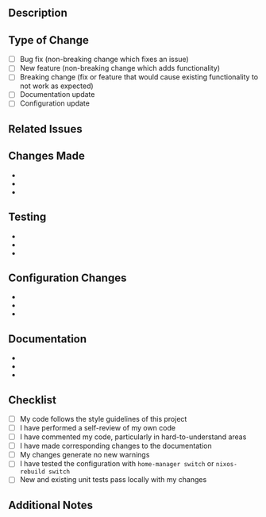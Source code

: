 ## Description
<!-- Brief description of the changes made in this pull request -->

## Type of Change
- [ ] Bug fix (non-breaking change which fixes an issue)
- [ ] New feature (non-breaking change which adds functionality)
- [ ] Breaking change (fix or feature that would cause existing functionality to not work as expected)
- [ ] Documentation update
- [ ] Configuration update

## Related Issues
<!-- Link to any related issues using "Fixes #issue_number" format -->

## Changes Made
<!-- List the specific changes made in this pull request -->
- 
- 
- 

## Testing
<!-- Describe how you tested your changes -->
- 
- 
- 

## Configuration Changes
<!-- If this changes NixOS/Home Manager configuration, describe the changes -->
- 
- 
- 

## Documentation
<!-- If this includes documentation changes, list them -->
- 
- 
- 

## Checklist
- [ ] My code follows the style guidelines of this project
- [ ] I have performed a self-review of my own code
- [ ] I have commented my code, particularly in hard-to-understand areas
- [ ] I have made corresponding changes to the documentation
- [ ] My changes generate no new warnings
- [ ] I have tested the configuration with `home-manager switch` or `nixos-rebuild switch`
- [ ] New and existing unit tests pass locally with my changes

## Additional Notes
<!-- Any additional information or context -->